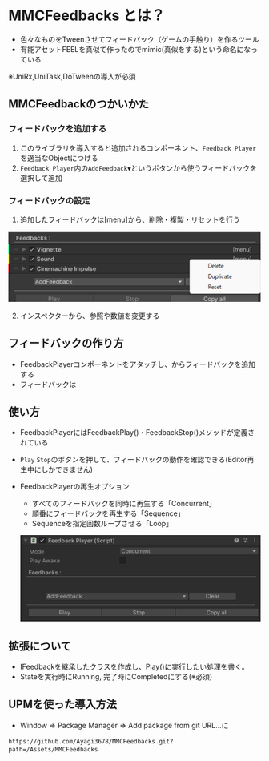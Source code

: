 # MMCFeedbacks とは？
- 色々なものをTweenさせてフィードバック（ゲームの手触り）を作るツール
- 有能アセットFEELを真似て作ったのでmimic(真似をする)という命名になっている

※UniRx,UniTask,DoTweenの導入が必須

## MMCFeedbackのつかいかた
### フィードバックを追加する
1. このライブラリを導入すると追加されるコンポーネント、`Feedback Player`を適当なObjectにつける
2. `Feedback Player`内の`AddFeedback▼`というボタンから使うフィードバックを選択して追加
### フィードバックの設定
 1. 追加したフィードバックは[menu]から、削除・複製・リセットを行う

![Image](/Assets/Documentation/img2.png)

2. インスペクターから、参照や数値を変更する

## フィードバックの作り方
- FeedbackPlayerコンポーネントをアタッチし、からフィードバックを追加する
- フィードバックは


## 使い方
- FeedbackPlayerにはFeedbackPlay()・FeedbackStop()メソッドが定義されている
- `Play` `Stop`のボタンを押して、フィードバックの動作を確認できる(Editor再生中にしかできません)
- FeedbackPlayerの再生オプション
  - すべてのフィードバックを同時に再生する「Concurrent」
  - 順番にフィードバックを再生する「Sequence」
  - Sequenceを指定回数ループさせる「Loop」

   ![Image 1](/Assets/Documentation/img1.png)
## 拡張について
- IFeedbackを継承したクラスを作成し、Play()に実行したい処理を書く。
- Stateを実行時にRunning, 完了時にCompletedにする(※必須)
## UPMを使った導入方法
- Window => Package Manager => Add package from git URL...に
```text
https://github.com/Ayagi3678/MMCFeedbacks.git?path=/Assets/MMCFeedbacks
```
